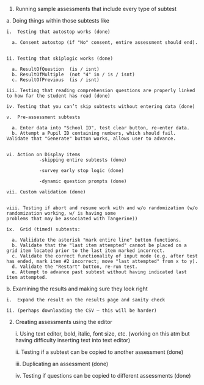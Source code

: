 1)  Running sample assessments that include every type of subtest

  a.	Doing things within those subtests like

    i.	Testing that autostop works (done)
      
      a. Consent autostop (if "No" consent, entire assessment should end).
     

    ii.	Testing that skiplogic works (done)
    
      a. ResultOfQuestion  (is / isnt)
      b. ResultOfMultiple  (not "4" in / is / isnt)
      c. ResultOfPrevious  (is / isnt)
  
    iii. Testing that reading comprehension questions are properly linked to how far the student has read (done)
    
    iv.	Testing that you can’t skip subtests without entering data (done)
    
    v.	Pre-assessment subtests
    
      a. Enter data into "School ID", test clear button, re-enter data.
      b. Attempt a Pupil ID containing numbers, which should fail. Validate that "Generate" button works, allows user to advance.
      
    
    vi. Action on Display items
                -skipping entire subtests (done)
                
                -survey early stop logic (done) 
                
                -dynamic question prompts (done)
                
    vii. Custom validation (done)
    
    
    viii. Testing if abort and resume work with and w/o randomization (w/o randomization working, w/ is having some
    problems that may be associated with Tangerine)) 
    
    ix.  Grid (timed) subtests:
    
      a. Valiidate the asterisk "mark entire line" button functions. 
      b. Validate that the "last item attempted" cannot be placed on a grid item located prior to the last item marked incorrect. 
      c. Validate the correct functionality of input mode (e.g. after test has ended, mark item #2 incorrect; move "last attempted" from x to y).
      d. Validate the "Restart" button, re-run test. 
      e. Attempt to advance past subtest without having indicated last item attempted. 

    
  b.	Examining the results and making sure they look right
  
    i.	Expand the result on the results page and sanity check
    
    ii.	(perhaps downloading the CSV – this will be harder)
    
2)	Creating assessments using the editor

    i. Using text editor, bold, italic, font size, etc. (working on this atm but having difficulty inserting text into text editor)
    
    ii. Testing if a subtest can be copied to another assessment (done) 
    
    iii. Duplicating an assessment (done) 
    
    iv. Testing if questions can be copied to different assessments (done)
    
